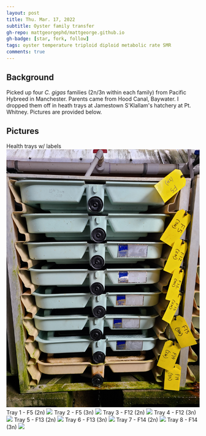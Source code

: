 ```yaml
---
layout: post
title: Thu. Mar. 17, 2022
subtitle: Oyster family transfer
gh-repo: mattgeorgephd/mattgeorge.github.io
gh-badge: [star, fork, follow]
tags: oyster temperature triploid diploid metabolic rate SMR
comments: true
---
```


## Background
Picked up four *C. gigas* families (2n/3n within each family) from Pacific Hybreed in Manchester. Parents came from Hood Canal, Baywater. I dropped them off in heath trays at Jamestown S'Klallam's hatchery at Pt. Whitney. Pictures are provided below.

## Pictures
Health trays w/ labels
![](/post_images/20220318/heath_trays.jpg)
Tray 1 - F5 (2n)
![](/post_images/20220318/tray_1.jpg)
Tray 2 - F5 (3n)
![](/post_images/20220318/tray_2.jpg)
Tray 3 - F12 (2n)
![](/post_images/20220318/tray_3.jpg)
Tray 4 - F12 (3n)
![](/post_images/20220318/tray_4.jpg)
Tray 5 - F13 (2n)
![](/post_images/20220318/tray_5.jpg)
Tray 6 - F13 (3n)
![](/post_images/20220318/tray_6.jpg)
Tray 7 - F14 (2n)
![](/post_images/20220318/tray_7.jpg)
Tray 8 - F14 (3n)
![](/post_images/20220318/tray_8.jpg)
